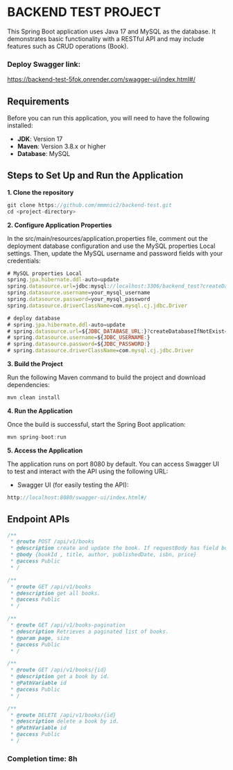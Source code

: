 # BACKEND TEST PROJECT

This Spring Boot application uses Java 17 and MySQL as the database. It demonstrates basic functionality with a RESTful API and may include features such as CRUD operations (Book).

### Deploy Swagger link: 
https://backend-test-5fok.onrender.com/swagger-ui/index.html#/

## Requirements

Before you can run this application, you will need to have the following installed:

- **JDK**: Version 17 
- **Maven**: Version 3.8.x or higher
- **Database**: MySQL

## Steps to Set Up and Run the Application

**1. Clone the repository**
```javascript
git clone https://github.com/mmmnic2/backend-test.git
cd <project-directory>
```

**2. Configure Application Properties** 

In the src/main/resources/application.properties file, comment out the deployment database configuration and use the MySQL properties Local settings. Then, update the MySQL username and password fields with your credentials:
```javascript
# MySQL properties Local
spring.jpa.hibernate.ddl-auto=update
spring.datasource.url=jdbc:mysql://localhost:3306/backend_test?createDatabaseIfNotExist=true
spring.datasource.username=your_mysql_username
spring.datasource.password=your_mysql_password
spring.datasource.driverClassName=com.mysql.cj.jdbc.Driver

# deploy database
# spring.jpa.hibernate.ddl-auto=update
# spring.datasource.url=${JDBC_DATABASE_URL:}?createDatabaseIfNotExist=true
# spring.datasource.username=${JDBC_USERNAME:}
# spring.datasource.password=${JDBC_PASSWORD:}
# spring.datasource.driverClassName=com.mysql.cj.jdbc.Driver
```

**3. Build the Project** 

Run the following Maven command to build the project and download dependencies:
```javascript
mvn clean install
```

**4. Run the Application** 

Once the build is successful, start the Spring Boot application:
```javascript
mvn spring-boot:run
```

**5. Access the Application** 

The application runs on port 8080 by default. You can access Swagger UI to test and interact with the API using the following URL:
- Swagger UI (for easily testing the API):
```javascript
http://localhost:8080/swagger-ui/index.html#/
```

## Endpoint APIs

```javascript
/**
 * @route POST /api/v1/books
 * @description create and update the book. If requestBody has field bookId then API will be updated.
 * @body {bookId , title, author, publishedDate, isbn, price}
 * @access Public
 * /
```

```javascript
/**
 * @route GET /api/v1/books
 * @description get all books.
 * @access Public
 * /
```
```javascript
/**
 * @route GET /api/v1/books-pagination
 * @description Retrieves a paginated list of books.
 * @param page, size
 * @access Public
 * /
```

```javascript
/**
 * @route GET /api/v1/books/{id}
 * @description get a book by id.
 * @PathVariable id
 * @access Public
 * /
```

```javascript
/**
 * @route DELETE /api/v1/books/{id}
 * @description delete a book by id.
 * @PathVariable id
 * @access Public
 * /
```

###  Completion time: 8h
